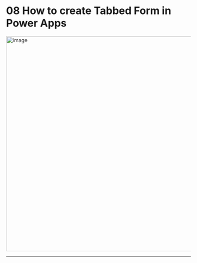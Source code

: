 # 08 How to create Tabbed Form in Power Apps
<img width="2082" height="587" alt="image" src="https://github.com/user-attachments/assets/06811d72-2508-4833-9e81-ae51132dc31c" /><br/><hr/>
